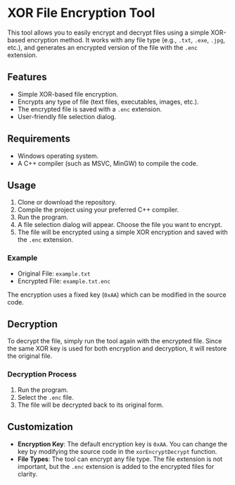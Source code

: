 # XOR File Encryption Tool

This tool allows you to easily encrypt and decrypt files using a simple XOR-based encryption method. It works with any file type (e.g., `.txt`, `.exe`, `.jpg`, etc.), and generates an encrypted version of the file with the `.enc` extension.

## Features

- Simple XOR-based file encryption.
- Encrypts any type of file (text files, executables, images, etc.).
- The encrypted file is saved with a `.enc` extension.
- User-friendly file selection dialog.

## Requirements

- Windows operating system.
- A C++ compiler (such as MSVC, MinGW) to compile the code.

## Usage

1. Clone or download the repository.
2. Compile the project using your preferred C++ compiler.
3. Run the program.
4. A file selection dialog will appear. Choose the file you want to encrypt.
5. The file will be encrypted using a simple XOR encryption and saved with the `.enc` extension.

### Example

- Original File: `example.txt`
- Encrypted File: `example.txt.enc`

The encryption uses a fixed key (`0xAA`) which can be modified in the source code.

## Decryption

To decrypt the file, simply run the tool again with the encrypted file. Since the same XOR key is used for both encryption and decryption, it will restore the original file.

### Decryption Process

1. Run the program.
2. Select the `.enc` file.
3. The file will be decrypted back to its original form.

## Customization

- **Encryption Key**: The default encryption key is `0xAA`. You can change the key by modifying the source code in the `xorEncryptDecrypt` function.
- **File Types**: The tool can encrypt any file type. The file extension is not important, but the `.enc` extension is added to the encrypted files for clarity.



